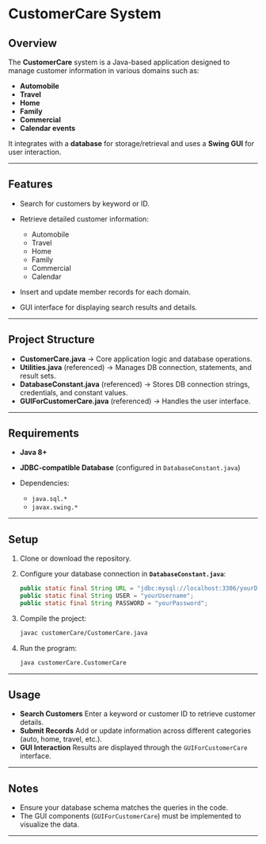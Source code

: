 # CustomerCare System

## Overview

The **CustomerCare** system is a Java-based application designed to manage customer information in various domains such as:

* **Automobile**
* **Travel**
* **Home**
* **Family**
* **Commercial**
* **Calendar events**

It integrates with a **database** for storage/retrieval and uses a **Swing GUI** for user interaction.

---

## Features

* Search for customers by keyword or ID.
* Retrieve detailed customer information:

  * Automobile
  * Travel
  * Home
  * Family
  * Commercial
  * Calendar
* Insert and update member records for each domain.
* GUI interface for displaying search results and details.

---

## Project Structure

* **CustomerCare.java** → Core application logic and database operations.
* **Utilities.java** (referenced) → Manages DB connection, statements, and result sets.
* **DatabaseConstant.java** (referenced) → Stores DB connection strings, credentials, and constant values.
* **GUIForCustomerCare.java** (referenced) → Handles the user interface.

---

## Requirements

* **Java 8+**
* **JDBC-compatible Database** (configured in `DatabaseConstant.java`)
* Dependencies:

  * `java.sql.*`
  * `javax.swing.*`

---

## Setup

1. Clone or download the repository.
2. Configure your database connection in **`DatabaseConstant.java`**:

   ```java
   public static final String URL = "jdbc:mysql://localhost:3306/yourDB";
   public static final String USER = "yourUsername";
   public static final String PASSWORD = "yourPassword";
   ```
3. Compile the project:

   ```bash
   javac customerCare/CustomerCare.java
   ```
4. Run the program:

   ```bash
   java customerCare.CustomerCare
   ```

---

## Usage

* **Search Customers**
  Enter a keyword or customer ID to retrieve customer details.
* **Submit Records**
  Add or update information across different categories (auto, home, travel, etc.).
* **GUI Interaction**
  Results are displayed through the `GUIForCustomerCare` interface.

---

## Notes

* Ensure your database schema matches the queries in the code.
* The GUI components (`GUIForCustomerCare`) must be implemented to visualize the data.

---
